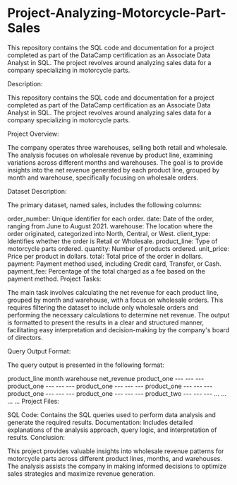 # Project-Analyzing-Motorcycle-Part-Sales
This repository contains the SQL code and documentation for a project completed as part of the DataCamp certification as an Associate Data Analyst in SQL. The project revolves around analyzing sales data for a company specializing in motorcycle parts.

Description:

This repository contains the SQL code and documentation for a project completed as part of the DataCamp certification as an Associate Data Analyst in SQL. The project revolves around analyzing sales data for a company specializing in motorcycle parts.

Project Overview:

The company operates three warehouses, selling both retail and wholesale. The analysis focuses on wholesale revenue by product line, examining variations across different months and warehouses. The goal is to provide insights into the net revenue generated by each product line, grouped by month and warehouse, specifically focusing on wholesale orders.

Dataset Description:

The primary dataset, named sales, includes the following columns:

order_number: Unique identifier for each order.
date: Date of the order, ranging from June to August 2021.
warehouse: The location where the order originated, categorized into North, Central, or West.
client_type: Identifies whether the order is Retail or Wholesale.
product_line: Type of motorcycle parts ordered.
quantity: Number of products ordered.
unit_price: Price per product in dollars.
total: Total price of the order in dollars.
payment: Payment method used, including Credit card, Transfer, or Cash.
payment_fee: Percentage of the total charged as a fee based on the payment method.
Project Tasks:

The main task involves calculating the net revenue for each product line, grouped by month and warehouse, with a focus on wholesale orders. This requires filtering the dataset to include only wholesale orders and performing the necessary calculations to determine net revenue. The output is formatted to present the results in a clear and structured manner, facilitating easy interpretation and decision-making by the company's board of directors.

Query Output Format:

The query output is presented in the following format:

product_line	month	warehouse	net_revenue
product_one	---	---	---
product_one	---	---	---
product_one	---	---	---
product_one	---	---	---
product_one	---	---	---
product_one	---	---	---
product_two	---	---	---
...	...	...	...
Project Files:

SQL Code: Contains the SQL queries used to perform data analysis and generate the required results.
Documentation: Includes detailed explanations of the analysis approach, query logic, and interpretation of results.
Conclusion:

This project provides valuable insights into wholesale revenue patterns for motorcycle parts across different product lines, months, and warehouses. The analysis assists the company in making informed decisions to optimize sales strategies and maximize revenue generation.
